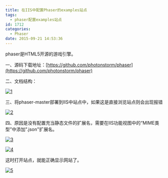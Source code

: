 ```yaml
---
title: 在IIS中配置Phaser的examples站点
tags:
  - phaser配置examples站点
id: 1712
categories:
  - Phaser
date: 2015-09-21 14:53:36
---
```


phaser是HTML5开源的游戏引擎。

一、源码下载地址：[https://github.com/photonstorm/phaser](https://github.com/photonstorm/phaser)

二、文档结构：

[![1](http://www.npm8.com/wp-content/uploads/2015/09/14-660x520.png)](http://www.npm8.com/wp-content/uploads/2015/09/14.png)

三、将phaser-master部署到IIS中站点中，如果这是直接浏览站点则会出现报错

[![2](http://www.npm8.com/wp-content/uploads/2015/09/22-660x207.png)](http://www.npm8.com/wp-content/uploads/2015/09/22.png)

四、原因是没有配置充当静态文件的扩展名，需要在IIS功能视图中的“MIME类型”中添加".json"扩展名。

[![3](http://www.npm8.com/wp-content/uploads/2015/09/31.png)](http://www.npm8.com/wp-content/uploads/2015/09/31.png)

[![4](http://www.npm8.com/wp-content/uploads/2015/09/4-660x355.png)](http://www.npm8.com/wp-content/uploads/2015/09/4.png)

这时打开站点，就能正确显示网站了。

[![5](http://www.npm8.com/wp-content/uploads/2015/09/51-660x359.png)](http://www.npm8.com/wp-content/uploads/2015/09/51.png)
